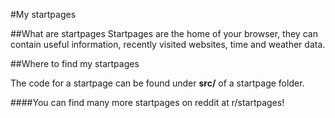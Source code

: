 #My startpages

##What are startpages
Startpages are the home of your browser, they can contain useful information, recently visited websites, time and weather data.

##Where to find my startpages

The code for a startpage can be found under __src/__ of a startpage folder.

####You can find many more startpages on reddit at r/startpages!
